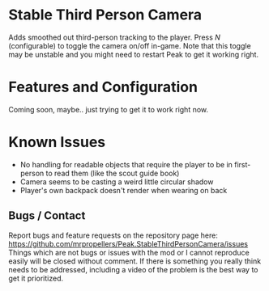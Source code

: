 # Stable Third Person Camera
Adds smoothed out third-person tracking to the player.
Press *N* (configurable) to toggle the camera on/off in-game. Note that this toggle may be unstable and you might need to restart Peak to get it working right.

# Features and Configuration
Coming soon, maybe.. just trying to get it to work right now.

# Known Issues
* No handling for readable objects that require the player to be in first-person to read them (like the scout guide book)
* Camera seems to be casting a weird little circular shadow
* Player's own backpack doesn't render when wearing on back

## Bugs / Contact
Report bugs and feature requests on the repository page here: https://github.com/mrpropellers/Peak.StableThirdPersonCamera/issues
Things which are not bugs or issues with the mod or I cannot reproduce easily will be closed without comment. If there is something you really think needs to be addressed, including a video of the problem is the best way to get it prioritized.